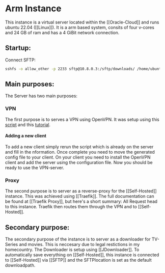 # Arm Instance
This instance is a virtual server located within the [[Oracle-Cloud]] and runs ubuntu 22.04 ([[Linux]]). It is a arm based system, consits of four v-cores and 24 GB of ram and has a 4 GiBit network connection.

## Startup:
Connect SFTP:
```sh
sshfs -o allow_other -p 2233 sftp@10.8.0.3:/sftp/downloads/ /home/ubuntu/sftp/downloads/
```

## Main purposes:
The Server has two main purposes:

### VPN
The first purpose is to serves a VPN  using OpenVPN.
It was setup using this [script](https://github.com/Nyr/openvpn-install) and this [tutorial](https://notthebe.ee/blog/creating-your-own-vpn/).
#### Adding a new client
To add a new client simply rerun the script which is already on the server and fill in the nformation. Once complete you need to move the generated config file to your client.
On your client you need to install the OpenVPN client and add the server using the configuration file.
Now you should be ready to use the VPN-server.

### Proxy
The second purpose is to server as a reverse-proxy for the [[Self-Hosted]] instance.
This was achieved using [[Traefik]]. The full documentation can be found at [[Traefik Proxy]], but here's a short summary:
All Request head to this instance. Traefik then routes them through the VPN and to [[Self-Hosted]].

## Secondary purpose:
The secondary purpose of the instance is to server as a downloader for TV-Series and movies. This is neccesary due to legal restictions in my homecountry.
The Downloader is setup using [[JDownloader]]. To automatically save everything on [[Self-Hosted]], this instance is connected to [[Self-Hosted]] via [[SFTP]] and the SFTPlocation is set as the default downloadpath.
